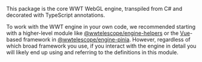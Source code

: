 This package is the core WWT WebGL engine, transpiled from C# and decorated with
TypeScript annotations.

To work with the WWT engine in your own code, we recommended starting with a
higher-level module like [@wwtelescope/engine-helpers](../engine-helpers/) or
the [Vue]-based framework in [@wwtelescope/engine-pinia](../engine-pinia/).
However, regardless of which broad framework you use, if you interact with the
engine in detail you will likely end up using and referring to the definitions
in this module.

[Vue]: https://vuejs.org/
